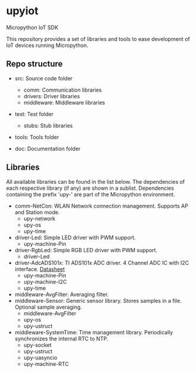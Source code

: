 # upyiot
Micropython IoT SDK

This repository provides a set of libraries and tools to ease development of IoT devices running Micropython.

## Repo structure

* src: Source code folder
    * comm: Communication libraries
    * drivers: Driver libraries
    * middleware: Middleware libraries

* test: Test folder
    * stubs: Stub libraries

* tools: Tools folder

* doc: Documentation folder

## Libraries
All available libraries can be found in the list below. The dependencies of each respective library (if any) are shown in a sublist. Dependencies containing the prefix 'upy-' are part of the Micropython environment.

* comm-NetCon: WLAN Network connection management. Supports AP and Station mode.
    * upy-network
    * upy-os
    * upy-time
* driver-Led: Simple LED driver with PWM support.
    * upy-machine-Pin
* driver-RgbLed: Simple RGB LED driver with PWM support.
    * driver-Led
* driver-AdcADS101x: TI ADS101x ADC driver. 4 Channel ADC IC with I2C interface. [Datasheet](http://www.ti.com/lit/ds/symlink/ads1015.pdf)
    * upy-machine-Pin
    * upy-machine-I2C
    * upy-time
* middleware-AvgFilter: Averaging filter.
* middleware-Sensor: Generic sensor library. Stores samples in a file. Optional sample averaging.
    * middleware-AvgFilter
    * upy-os
    * upy-ustruct
* middleware-SystemTime: Time management library. Periodically synchronizes the internal RTC to NTP.
    * upy-socket
    * upy-ustruct
    * upy-uasyncio
    * upy-machine-RTC
